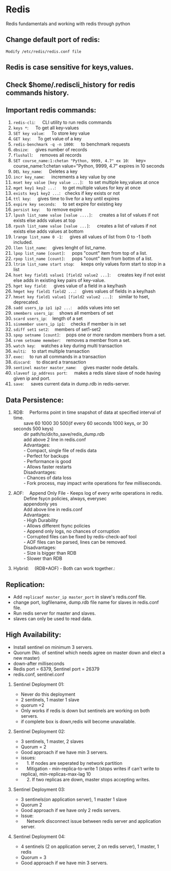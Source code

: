 # Redis
Redis fundamentals and working with redis through python

## Change default port of redis: 
    Modify /etc/redis/redis.conf file

## Redis is case sensitive for keys,values.
## Check $home/.rediscli_history for redis commands history.

## Important redis commands:

1. `redis-cli`: &emsp; CLI utility to run redis commands
2. `keys *`: &emsp; To get all key-values
3. `SET key value`: &emsp; To store key value
4. `GET key`: &emsp; To get value of a key
5. `redis-benchmark -q -n 1000`: &emsp; to benchmark requests
6. `dbsize`: &emsp; gives number of records
7. `flushall`: &emsp; removes all records
8. `SET course_name:1:chetan "Python, 9999, 4.7" ex 10`: &emsp;
    key= course_name:1:chetan
    value="Python, 9999, 4.7"
    expires in 10 seconds
9. `DEL key_name`: &emsp; Deletes a key
10. `incr key_name`: &emsp; increments a key value by one
11. `mset key value [key value ...]`:&emsp; to set multiple key,values at once
12. `mget key1 key2 ...`: &emsp; to get multiple values for key at once
13. `exists key1 key2 ...`:&emsp;checks if key exists or not
14. `ttl key`: &emsp;            gives time to live for a key until expires
15. `expire key seconds`: &emsp; to set expire for existing key
16. `persist key`: &emsp;        to remove expire
17. `lpush list_name value [value ....]`: &emsp; creates a list of values if not exists else adds values at top
18. `rpush list_name value [value ...]`: &emsp; creates a list of values if not exists else adds values at bottom
19. `lrange list_name 0 -1`: &emsp; gives all values of list from 0 to -1 both included.
20. `llen list_name`:&emsp; gives lenght of list_name.
21. `lpop list_name [count]`: &emsp; pops "count" item from top of a list.
22. `rpop list_name [count]`: &emsp; pops "count" item from bottm of a list.
23. `ltrim list_name start stop`: &emsp; keeps only values form start to stop in a list
24. `hset key field1 value1 [field2 value2 ...]`: &emsp; creates key if not exist else adds in existing key pairs of key-value.
25. `hget key field`: &emsp; gives value of a field in a key/hash
26. `hmget key field1 field2 ...`:&emsp; gives values of fields in a key/hash
27. `hmset key field1 value1 [field2 value2 ...]`:&emsp; similar to hset, deprecated.
28. `sadd users_ip ip1 ip2 ...`:&emsp; adds values into set
29. `smembers users_ip`:&emsp; shows all members of set
30. `scard users_ip`: &emsp;length of a set
31. `sismember users_ip ip1`: &emsp;checks if member is in set
31. `sdiff set1 set2`:&emsp; members of set1-set2
31. `spop setname [count]`:&emsp; pops one or more random members from a set.
32. `srem setname memeber`:&emsp; removes a member from a set.
33. `watch key`:&emsp; watches a key during multi transaction
34. `multi`:&emsp; to start multiple transaction
35. `exec`:&emsp; to run all commands in a transaction
36. `discard`:&emsp; to discard a transaction 
37. `sentinel master master_name`: &emsp; gives master node details.
38. `slaveof ip_address port`: &emsp; makes a redis slave slave of node having given ip and port.
39. `save`: &emsp; saves current data in dump.rdb in redis-server.

## Data Persistence:

1. RDB:&emsp; Performs point in time snapshot of data at specified interval of time. <br/>
&emsp;&emsp; save 60 1000 30 500(if every 60 seconds 1000 keys, or 30 seconds 500 keys) <br/>
&emsp;&emsp; dir path/to/dir/to_save/redis_dump.rdb <br/>
&emsp;&emsp; add above 2 line in redis.conf <br/>
&emsp;&emsp; Advantages: <br/>
&emsp;&emsp; - Compact, single file of redis data<br/>
&emsp;&emsp; - Perfect for backups<br/>
&emsp;&emsp; - Performance is good<br/>
&emsp;&emsp; - Allows faster restarts<br/>
&emsp;&emsp; Disadvantages: <br/>
&emsp;&emsp; - Chances of data loss <br/>
&emsp;&emsp; - Fork process, may impact write operations for few milliseconds.<br/>

2. AOF:&emsp; Append Only File - Keeps log of every write operations in redis. <br/>
&emsp;&emsp; Define fsycn policies, always, everysec <br/>
&emsp;&emsp; appendonly yes <br/>
&emsp;&emsp; Add above line in redis.conf <br/>
&emsp;&emsp; Advantages: <br/>
&emsp;&emsp; - High Durability <br/>
&emsp;&emsp; - Allows different fsync policies <br/>
&emsp;&emsp; - Append only logs, no chances of corruption <br/>
&emsp;&emsp; - Corrupted files can be fixed by redis-check-aof tool <br/>
&emsp;&emsp; - AOF files can be parsed, lines can be removed. <br/>
&emsp;&emsp; Disadvantages: <br/>
&emsp;&emsp; - Size is bigger than RDB <br/>
&emsp;&emsp; - Slower than RDB <br/>

3. Hybrid:&emsp; (RDB+AOF) - Both can work together.:

## Replication:
- Add `replicaof master_ip master_port` in slave's redis.conf file.
- change port, logfilename, dump.rdb file name for slaves in redis.conf file.
- Run redis server for master and slaves.
- slaves can only be used to read data.

## High Availability:
- Install sentinel on minimum 3 servers.
- Quorum (No. of sentinel which needs agree on master down and elect a new master)
- down-after milliseconds
- Redis port = 6379, Sentinel port = 26379
- redis.conf, sentinel.conf 
1. Sentinel Deployment 01: <br>
    - Never do this deployment
    - 2 sentinels, 1 master 1 slave
    - quorum =2 
    - Only works if redis is down but sentinels are working on both servers.
    - if complete box is down,redis will become unavailable.
2. Sentinel Deployment 02: <br>
    - 3 sentinels, 1 master, 2 slaves
    - Quorum = 2
    - Good approach if we have min 3 servers.
    - issues:
    - &emsp; 1. If nodes are seperated by network partition
    - &emsp; Mitigation - min-replica-to-write 1 (stops writes if can't write to replica), min-replicas-max-lag 10
    - &emsp; 2. If two replicas are down, master stops accepting writes.

3. Sentinel Deployment 03: <br>
    - 3 sentinels(on application server), 1 master 1 slave
    - Quorum 2
    - Good approach if we have only 2 redis servers.
    - Issue: 
    - &emsp; Network disconnect issue between redis server and application server.

4. Sentinel Deployment 04: <br>
    - 4 sentinels (2 on application server, 2 on redis server), 1 master, 1 redis
    - Quorum = 3
    - Good approach if we have min 3 servers.
